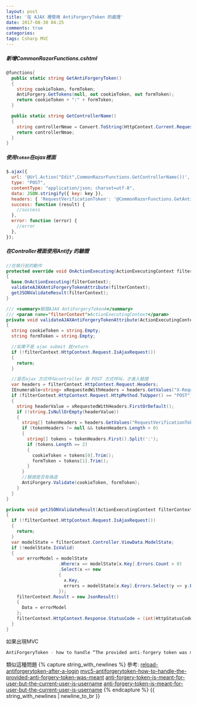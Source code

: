 ```yaml
---
layout: post
title: '在 AJAX 裡使用 AntiForgeryToken 的處理'
date: 2017-08-30 04:25
comments: true
categories:
tags: Csharp MVC
---
```

##### 新增CommonRazorFunctions.cshtml
```cs
@functions{
  public static string GetAntiForgeryToken()
  {
    string cookieToken, formToken;
    AntiForgery.GetTokens(null, out cookieToken, out formToken);
    return cookieToken + ":" + formToken;
  }

  public static string GetControllerName()
  {
    string controllerNmae = Convert.ToString(HttpContext.Current.Request.RequestContext.RouteData.Values["Controller"]);
    return controllerNmae;
  }
}
```
##### 使用`token`在ajax裡面
```js
$.ajax({
  url: '@Url.Action("Edit",CommonRazorFunctions.GetControllerName())',
  type: "POST",
  contentType: "application/json; charset=utf-8",
  data: JSON.stringify({ key: key }),
  headers: { 'RequestVerificationToken': '@CommonRazorFunctions.GetAntiForgeryToken()' },
  success: function (result) {
    //success
  },
  error: function (error) {
    //error
  },
});
```
##### 在Controller裡面使用Antify 的驗證
```cs
//在執行前的動作
protected override void OnActionExecuting(ActionExecutingContext filterContext)
{
  base.OnActionExecuting(filterContext);
  validateAJAXAntiForgeryTokenAttribute(filterContext);
  getJSONValidateResult(filterContext);
}

/// <summary>驗證AJAX AntiForgeryTokenA</summary>
/// <param name="filterContext">ActionExecutingContext</param>
private void validateAJAXAntiForgeryTokenAttribute(ActionExecutingContext filterContext)
{
  string cookieToken = string.Empty;
  string formToken = string.Empty;

  //如果不是 ajax submit 就return
  if (!filterContext.HttpContext.Request.IsAjaxRequest())
  {
    return;
  }

  //是否ajax 方式呼叫controller 與 POST 方式呼叫，才進入驗證
  var headers = filterContext.HttpContext.Request.Headers;
  IEnumerable<string> xRequestedWithHeaders = headers.GetValues("X-Requested-With").AsEnumerable();
  if (filterContext.HttpContext.Request.HttpMethod.ToUpper() == "POST")
  {
    string headerValue = xRequestedWithHeaders.FirstOrDefault();
    if (!string.IsNullOrEmpty(headerValue))
    {
      string[] tokenHeaders = headers.GetValues("RequestVerificationToken");
      if (tokenHeaders != null && tokenHeaders.Length > 0)
      {
        string[] tokens = tokenHeaders.First().Split(':');
        if (tokens.Length == 2)
        {
          cookieToken = tokens[0].Trim();
          formToken = tokens[1].Trim();
        }
      }
      //驗證是否有偽造
      AntiForgery.Validate(cookieToken, formToken);
    }
  }
}

private void getJSONValidateResult(ActionExecutingContext filterContext)
{
  if (!filterContext.HttpContext.Request.IsAjaxRequest())
  {
    return;
  }
  var modelState = filterContext.Controller.ViewData.ModelState;
  if (!modelState.IsValid)
  {
    var errorModel = modelState
                    .Where(x => modelState[x.Key].Errors.Count > 0)
                    .Select(x => new
                    {
                      x.Key,
                      errors = modelState[x.Key].Errors.Select(y => y.ErrorMessage)
                    });
    filterContext.Result = new JsonResult()
    {
      Data = errorModel
    };
    filterContext.HttpContext.Response.StatusCode = (int)HttpStatusCode.BadRequest;
  }
}
```
如果出現MVC
```cs
AntiForgeryToken - how to handle “The provided anti-forgery token was meant for user ”“, but the current user is ”xxx“.” exception?
```
類似這種問題
{% capture string_with_newlines %}
參考:
[reload-antiforgerytoken-after-a-login](https://stackoverflow.com/questions/16815634/reload-antiforgerytoken-after-a-login)
[mvc5-antiforgerytoken-how-to-handle-the-provided-anti-forgery-token-was-meant](https://stackoverflow.com/questions/32653049/mvc5-antiforgerytoken-how-to-handle-the-provided-anti-forgery-token-was-meant)
[anti-forgery-token-is-meant-for-user-but-the-current-user-is-username](https://stackoverflow.com/questions/14970102/anti-forgery-token-is-meant-for-user-but-the-current-user-is-username)
[anti-forgery-token-is-meant-for-user-but-the-current-user-is-username](http://kevintsengtw.blogspot.tw/2013/09/aspnet-mvc-csrf-ajax-antiforgerytoken.html)
{% endcapture %}
{{ string_with_newlines | newline_to_br }}
